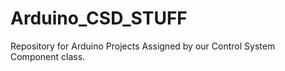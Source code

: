# Arduino_CSD_STUFF

Repository for Arduino Projects
Assigned by our Control System Component class.

